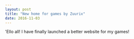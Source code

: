 ```yaml
---
layout: post
title: "New home for games by Zuurix"
date: 2016-11-03
---
```


'Ello all! I have finally launched a better website for my games!
